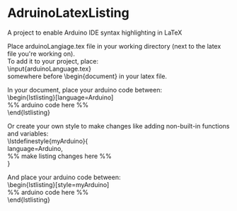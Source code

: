 # AdruinoLatexListing
A project to enable Arduino IDE syntax highlighting in LaTeX
  
Place arduinoLangiage.tex file in your working directory (next to the latex file you're working on).  
To add it to your project, place:  
  \input{arduinoLanguage.tex}  
somewhere before \begin{document} in your latex file.  
  
In your document, place your arduino code between:  
  \begin{lstlisting}[language=Arduino]  
    %% arduino code here %%  
  \end{lstlisting}  
  
  
Or create your own style to make changes like adding non-built-in functions and variables:  
  \lstdefinestyle{myArduino}{  
    language=Arduino,  
    %% make listing changes here %%  
  }  
  
And place your arduino code between:  
  \begin{lstlisting}[style=myArduino]  
    %% arduino code here %%  
  \end{lstlisting}  
  